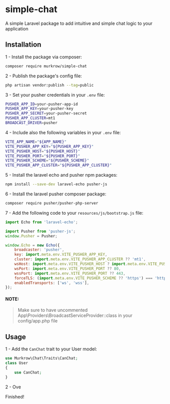 # simple-chat
A simple Laravel package to add intuitive and simple chat logic to your application

## Installation
1 - Install the package via composer:
```bash
composer require murkrow/simple-chat
```
2 - Publish the package's config file:
```bash
php artisan vendor:publish --tag=public
```

3 - Set your pusher credentials in your `.env` file:
```bash
PUSHER_APP_ID=your-pusher-app-id
PUSHER_APP_KEY=your-pusher-key
PUSHER_APP_SECRET=your-pusher-secret
PUSHER_APP_CLUSTER=mt1
BROADCAST_DRIVER=pusher
```

4 - Include also the following variables in your `.env` file:
```bash
VITE_APP_NAME="${APP_NAME}"
VITE_PUSHER_APP_KEY="${PUSHER_APP_KEY}"
VITE_PUSHER_HOST="${PUSHER_HOST}"
VITE_PUSHER_PORT="${PUSHER_PORT}"
VITE_PUSHER_SCHEME="${PUSHER_SCHEME}"
VITE_PUSHER_APP_CLUSTER="${PUSHER_APP_CLUSTER}"
```

5 - Install the laravel echo and pusher npm packages:
```bash
npm install --save-dev laravel-echo pusher-js
```

6 - Install the laravel pusher composer package:
```bash
composer require pusher/pusher-php-server
```

7 - Add the following code to your `resources/js/bootstrap.js` file:
```js
import Echo from 'laravel-echo';

import Pusher from 'pusher-js';
window.Pusher = Pusher;

window.Echo = new Echo({
    broadcaster: 'pusher',
    key: import.meta.env.VITE_PUSHER_APP_KEY,
    cluster: import.meta.env.VITE_PUSHER_APP_CLUSTER ?? 'mt1',
    wsHost: import.meta.env.VITE_PUSHER_HOST ? import.meta.env.VITE_PUSHER_HOST : `ws-${import.meta.env.VITE_PUSHER_APP_CLUSTER}.pusher.com`,
    wsPort: import.meta.env.VITE_PUSHER_PORT ?? 80,
    wssPort: import.meta.env.VITE_PUSHER_PORT ?? 443,
    forceTLS: (import.meta.env.VITE_PUSHER_SCHEME ?? 'https') === 'https',
    enabledTransports: ['ws', 'wss'],
});
```

#### NOTE:
> Make sure to have uncommented App\Providers\BroadcastServiceProvider::class in your config/app.php file

## Usage
1 - Add the `CanChat` trait to your User model:
```php
use Murkrow\Chat\Traits\CanChat;
class User
{
    use CanChat;
}
```

2 - Ove

Finished!
